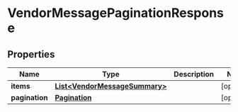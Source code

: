 # VendorMessagePaginationResponse

## Properties
Name | Type | Description | Notes
------------ | ------------- | ------------- | -------------
**items** | [**List&lt;VendorMessageSummary&gt;**](VendorMessageSummary.md) |  |  [optional]
**pagination** | [**Pagination**](Pagination.md) |  |  [optional]
